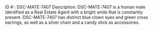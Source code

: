 ID # : DSC-MATE-7407
Description: DSC-MATE-7407 is a human male identified as a Real Estate Agent with a bright smile that is constantly present. DSC-MATE-7407 has distinct blue clown eyes and green cross earrings, as well as a silver chain and a candy stick as accessories. 